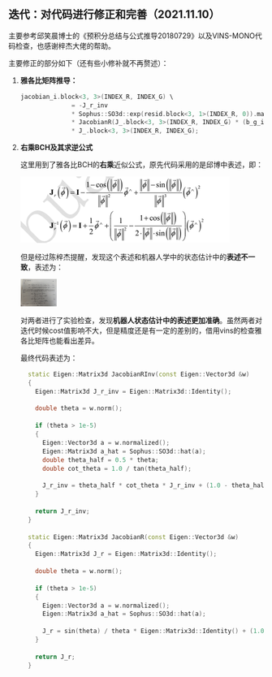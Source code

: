 ## 迭代：对代码进行修正和完善（2021.11.10）

主要参考邱笑晨博士的《预积分总结与公式推导20180729》以及VINS-MONO代码检查，也感谢梓杰大佬的帮助。

主要修正的部分如下（还有些小修补就不再赘述）：

1. **雅各比矩阵推导：**

   ```c++
   jacobian_i.block<3, 3>(INDEX_R, INDEX_G) \
                 = -J_r_inv 
                 * Sophus::SO3d::exp(resid.block<3, 1>(INDEX_R, 0)).matrix().inverse() 
                 * JacobianR(J_.block<3, 3>(INDEX_R, INDEX_G) * (b_g_i - m_.block<3, 1>(INDEX_G, 0))) 
                 * J_.block<3, 3>(INDEX_R, INDEX_G);
   ```

2. **右乘BCH及其求逆公式**

   这里用到了雅各比BCH的**右乘**近似公式，原先代码采用的是邱博中表述，即：

   <img src="1110迭代版本.assets/image-20211110111456415.png" alt="image-20211110111456415" style="zoom:50%;" />

   但是经过陈梓杰提醒，发现这个表述和机器人学中的状态估计中的**表述不一致**，表述为：

   <img src="1110迭代版本.assets/1636514329803.jpg" style="zoom: 7%;" />

   对两者进行了实验检查，发现**机器人状态估计中的表述更加准确**。虽然两者对迭代时候cost值影响不大，但是精度还是有一定的差别的，借用vins的检查雅各比矩阵也能看出差异。

   最终代码表述为：

   ```c++
     static Eigen::Matrix3d JacobianRInv(const Eigen::Vector3d &w)
     {
       Eigen::Matrix3d J_r_inv = Eigen::Matrix3d::Identity();
   
       double theta = w.norm();
   
       if (theta > 1e-5)
       {
         Eigen::Vector3d a = w.normalized();
         Eigen::Matrix3d a_hat = Sophus::SO3d::hat(a);
         double theta_half = 0.5 * theta;
         double cot_theta = 1.0 / tan(theta_half);
   
         J_r_inv = theta_half * cot_theta * J_r_inv + (1.0 - theta_half * cot_theta) * a * a.transpose() + theta_half * a_hat;
       }
   
       return J_r_inv;
     }
   
     static Eigen::Matrix3d JacobianR(const Eigen::Vector3d &w)
     {
       Eigen::Matrix3d J_r = Eigen::Matrix3d::Identity();
   
       double theta = w.norm();
   
       if (theta > 1e-5)
       {
         Eigen::Vector3d a = w.normalized();
         Eigen::Matrix3d a_hat = Sophus::SO3d::hat(a);
   
         J_r = sin(theta) / theta * Eigen::Matrix3d::Identity() + (1.0 - sin(theta) / theta) * a * a.transpose() - (1.0 - cos(theta)) / theta * a_hat;
       }
   
       return J_r;
     }
   ```

   

